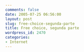 ```yaml
---
comments: false
date: 2005-07-25 06:56:00
layout: post
slug: free-choice-segunda-parte
title: Free choice, segunda parte
wordpress_id: 2470
categories:
- Internet
---
```


